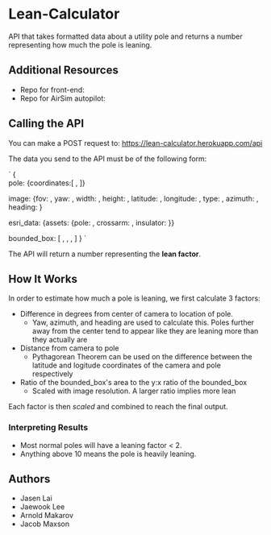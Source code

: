 # Lean-Calculator
API that takes formatted data about a utility pole and returns a number representing how much the pole is leaning.

## Additional Resources
- Repo for front-end:
- Repo for AirSim autopilot:

## Calling the API
You can make a POST request to: https://lean-calculator.herokuapp.com/api

The data you send to the API must be of the following form:

`
{   
  pole: {coordinates:[ , ]}
  
  image: {fov: , yaw: , width: , height: , latitude: , longitude: , type: , azimuth: , heading: } 
  
  esri_data: {assets: {pole: , crossarm: , insulator: }}
  
  bounded_box: [ , , , ]
}
`

The API will return a number representing the **lean factor**.

## How It Works
In order to estimate how much a pole is leaning, we first calculate 3 factors:
* Difference in degrees from center of camera to location of pole.
  * Yaw, azimuth, and heading are used to calculate this. Poles further away from the center tend to appear like they are leaning more than they actually are
* Distance from camera to pole
  * Pythagorean Theorem can be used on the difference between the latitude and logitude coordinates of the camera and pole respectively
* Ratio of the bounded_box's area to the y:x ratio of the bounded_box
  * Scaled with image resolution. A larger ratio implies more lean
  
Each factor is then *scaled* and combined to reach the final output.

### Interpreting Results
- Most normal poles will have a leaning factor < 2.
- Anything above 10 means the pole is heavily leaning.

## Authors
* Jasen Lai
* Jaewook Lee
* Arnold Makarov
* Jacob Maxson
